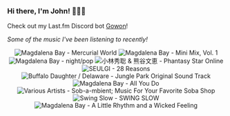 ### Hi there, I'm John! 🏄🏻‍♂️

Check out my Last.fm Discord bot [Gowon](http://gowon.ca)!

_Some of the music I've been listening to recently!_


<!-- lastfm -->
<p align="center"><img src="https://lastfm.freetls.fastly.net/i/u/64s/c1b18f7dd5f2b262a96288bfa2330ad2.jpg" title="Magdalena Bay - Mercurial World"> <img src="https://lastfm.freetls.fastly.net/i/u/64s/974f6dd913f8a2a6209a3c0c2f04e95c.jpg" title="Magdalena Bay - Mini Mix, Vol. 1"> <img src="https://lastfm.freetls.fastly.net/i/u/64s/d4c6aea8cb669528044bb53313d8de36.jpg" title="Magdalena Bay - night/pop"> <img src="https://lastfm.freetls.fastly.net/i/u/64s/c2bf5f91a5098585c26a5ddb2210286a.jpg" title="小林秀聡 & 熊谷文恵 - Phantasy Star Online"> <img src="https://lastfm.freetls.fastly.net/i/u/64s/a3892e6075242643afe473aa7e9a6e24.jpg" title="SEULGI - 28 Reasons"> <img src="https://lastfm.freetls.fastly.net/i/u/64s/b24f413afadcf6b6bc727f390107a929.jpg" title="Buffalo Daughter / Delaware - Jungle Park Original Sound Track"> <img src="https://lastfm.freetls.fastly.net/i/u/64s/181d1f79a656fc167ca9f088be67779f.png" title="Magdalena Bay - All You Do"> <img src="https://lastfm.freetls.fastly.net/i/u/64s/ee7769774851a9f87819ef0b197941e5.jpg" title="Various Artists - Sob-a-mbient; Music For Your Favorite Soba Shop"> <img src="https://lastfm.freetls.fastly.net/i/u/64s/574518f80598c546a346b7e05c899998.jpg" title="Swing Slow - SWING SLOW"> <img src="https://lastfm.freetls.fastly.net/i/u/64s/9322717e6a4cd9fa1fc0ddaf6cc69b58.jpg" title="Magdalena Bay - A Little Rhythm and a Wicked Feeling"> </p>
